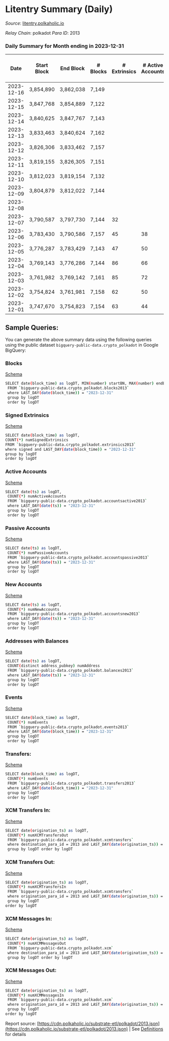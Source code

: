 # Litentry Summary (Daily)

_Source_: [litentry.polkaholic.io](https://litentry.polkaholic.io)

*Relay Chain*: polkadot
*Para ID*: 2013



### Daily Summary for Month ending in 2023-12-31


| Date    | Start Block | End Block | # Blocks | # Extrinsics | # Active Accounts | # Passive Accounts | # New Accounts | # Addresses | # Events  | # Transfers ($USD) | # XCM Transfers In ($USD) | # XCM Transfers Out ($USD) | # XCM In | # XCM Out | Issues |
|---------|-------------|-----------|----------|--------------|-------------------|--------------------|----------------|-------------|-----------|--------------------|---------------------------|----------------------------|----------|-----------|--------|
| 2023-12-16 | 3,854,890 | 3,862,038 | 7,149 |  |  |  |  |  |  |   |   |   |  |  |  |
| 2023-12-15 | 3,847,768 | 3,854,889 | 7,122 |  |  |  |  |  |  |   |   |   |  |  |  |
| 2023-12-14 | 3,840,625 | 3,847,767 | 7,143 |  |  |  |  |  |  |   |   |   |  |  |  |
| 2023-12-13 | 3,833,463 | 3,840,624 | 7,162 |  |  |  |  |  |  |   |   |   |  |  |  |
| 2023-12-12 | 3,826,306 | 3,833,462 | 7,157 |  |  |  |  |  |  |   |   |   |  |  |  |
| 2023-12-11 | 3,819,155 | 3,826,305 | 7,151 |  |  |  |  |  |  |   |   |   |  |  |  |
| 2023-12-10 | 3,812,023 | 3,819,154 | 7,132 |  |  |  |  |  |  |   |   |   |  |  |  |
| 2023-12-09 | 3,804,879 | 3,812,022 | 7,144 |  |  |  |  | 4,801 |  |   |   |   |  |  |  |
| 2023-12-08 |  |  |  |  |  |  |  | 4,801 |  |   |   |   |  |  |  |
| 2023-12-07 | 3,790,587 | 3,797,730 | 7,144 | 32 |  |  |  | 4,803 | 22,009 | 5  |   |   |  |  |  |
| 2023-12-06 | 3,783,430 | 3,790,586 | 7,157 | 45 | 38 | 1 |  | 4,802 | 25,445 | 2  |   |   |  |  |  |
| 2023-12-05 | 3,776,287 | 3,783,429 | 7,143 | 47 | 50 |  |  | 4,802 | 24,478 |   |   |   |  |  |  |
| 2023-12-04 | 3,769,143 | 3,776,286 | 7,144 | 86 | 66 | 2 | 2 | 4,802 | 24,217 | 5  |   |   |  |  |  |
| 2023-12-03 | 3,761,982 | 3,769,142 | 7,161 | 85 | 72 | 1 |  | 4,804 | 24,249 | 4  |   |   |  |  |  |
| 2023-12-02 | 3,754,824 | 3,761,981 | 7,158 | 62 | 50 |  |  | 4,805 | 24,033 | 1  |   |   |  |  |  |
| 2023-12-01 | 3,747,670 | 3,754,823 | 7,154 | 63 | 44 |  | 1 | 4,806 | 24,006 | 2  |   |   |  |  |  |

## Sample Queries:
You can generate the above summary data using the following queries using the public dataset `bigquery-public-data.crypto_polkadot` in Google BigQuery:


### Blocks 

[Schema](https://github.com/colorfulnotion/substrate-etl/blob/main/schema/blocks.json)

```bash
SELECT date(block_time) as logDT, MIN(number) startBN, MAX(number) endBN, COUNT(*) numBlocks 
 FROM `bigquery-public-data.crypto_polkadot.blocks2013`  
 where LAST_DAY(date(block_time)) = "2023-12-31" 
 group by logDT 
 order by logDT
```

### Signed Extrinsics 

[Schema](https://github.com/colorfulnotion/substrate-etl/blob/main/schema/extrinsics.json)

```bash
SELECT date(block_time) as logDT, 
COUNT(*) numSignedExtrinsics 
FROM `bigquery-public-data.crypto_polkadot.extrinsics2013`  
where signed and LAST_DAY(date(block_time)) = "2023-12-31" 
group by logDT 
order by logDT
```

### Active Accounts 

[Schema](https://github.com/colorfulnotion/substrate-etl/blob/main/schema/accountsactive.json)

```bash
SELECT date(ts) as logDT, 
 COUNT(*) numActiveAccounts 
 FROM `bigquery-public-data.crypto_polkadot.accountsactive2013` 
 where LAST_DAY(date(ts)) = "2023-12-31" 
 group by logDT 
 order by logDT
```

### Passive Accounts 

[Schema](https://github.com/colorfulnotion/substrate-etl/blob/main/schema/accountspassive.json)

```bash
SELECT date(ts) as logDT, 
 COUNT(*) numPassiveAccounts 
 FROM `bigquery-public-data.crypto_polkadot.accountspassive2013` 
 where LAST_DAY(date(ts)) = "2023-12-31" 
 group by logDT 
 order by logDT
```

### New Accounts 

[Schema](https://github.com/colorfulnotion/substrate-etl/blob/main/schema/accountsnew.json)

```bash
SELECT date(ts) as logDT, 
 COUNT(*) numNewAccounts 
 FROM `bigquery-public-data.crypto_polkadot.accountsnew2013` 
 where LAST_DAY(date(ts)) = "2023-12-31" 
 group by logDT
 order by logDT
```

### Addresses with Balances 

[Schema](https://github.com/colorfulnotion/substrate-etl/blob/main/schema/balances.json)

```bash
SELECT date(ts) as logDT,
 COUNT(distinct address_pubkey) numAddress 
 FROM `bigquery-public-data.crypto_polkadot.balances2013` 
 where LAST_DAY(date(ts)) = "2023-12-31" 
 group by logDT 
 order by logDT
```

### Events 

[Schema](https://github.com/colorfulnotion/substrate-etl/blob/main/schema/events.json)

```bash
SELECT date(block_time) as logDT, 
 COUNT(*) numEvents 
 FROM `bigquery-public-data.crypto_polkadot.events2013` 
 where LAST_DAY(date(block_time)) = "2023-12-31" 
 group by logDT 
 order by logDT
```

### Transfers:

[Schema](https://github.com/colorfulnotion/substrate-etl/blob/main/schema/transfers.json)

```bash
SELECT date(block_time) as logDT, 
 COUNT(*) numEvents 
 FROM `bigquery-public-data.crypto_polkadot.transfers2013` 
 where LAST_DAY(date(block_time)) = "2023-12-31" 
 group by logDT 
 order by logDT
```

### XCM Transfers In: 

[Schema](https://github.com/colorfulnotion/substrate-etl/blob/main/schema/xcmtransfers.json)

```bash
SELECT date(origination_ts) as logDT, 
 COUNT(*) numXCMTransfersOut 
 FROM `bigquery-public-data.crypto_polkadot.xcmtransfers` 
 where destination_para_id = 2013 and LAST_DAY(date(origination_ts)) = "2023-12-31" 
 group by logDT order by logDT
```

### XCM Transfers Out: 

[Schema](https://github.com/colorfulnotion/substrate-etl/blob/main/schema/xcmtransfers.json)

```bash
SELECT date(origination_ts) as logDT, 
 COUNT(*) numXCMTransfersIn 
 FROM `bigquery-public-data.crypto_polkadot.xcmtransfers` 
 where origination_para_id = 2013 and LAST_DAY(date(origination_ts)) = "2023-12-31" 
 group by logDT 
order by logDT
```

### XCM Messages In: 

[Schema](https://github.com/colorfulnotion/substrate-etl/blob/main/schema/xcm.json)

```bash
SELECT date(origination_ts) as logDT, 
 COUNT(*) numXCMMessagesOut 
 FROM `bigquery-public-data.crypto_polkadot.xcm` 
 where destination_para_id = 2013 and LAST_DAY(date(origination_ts)) = "2023-12-31" 
 group by logDT order by logDT
```

### XCM Messages Out: 

[Schema](https://github.com/colorfulnotion/substrate-etl/blob/main/schema/xcm.json)

```bash
SELECT date(origination_ts) as logDT, 
 COUNT(*) numXCMMessagesIn 
 FROM `bigquery-public-data.crypto_polkadot.xcm` 
 where origination_para_id = 2013 and LAST_DAY(date(origination_ts)) = "2023-12-31" 
 group by logDT 
order by logDT
```


Report source: [https://cdn.polkaholic.io/substrate-etl/polkadot/2013.json](https://cdn.polkaholic.io/substrate-etl/polkadot/2013.json) | See [Definitions](/DEFINITIONS.md) for details
